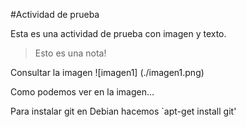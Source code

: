 #Actividad de prueba

Esta es una actividad de prueba con imagen y texto.

> Esto es una nota!

Consultar la imagen
![imagen1] (./imagen1.png)

Como podemos ver en la imagen...

Para instalar git en Debian hacemos `apt-get install git'
